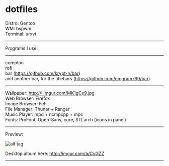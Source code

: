 # dotfiles

Distro: Gentoo  
WM: bspwm  
Terminal: urxvt 

-------------  
Programs I use:  

------------- 
  compton  
  rofi  
  bar (https://github.com/krypt-n/bar)   
  and another bar, for the titlebars (https://github.com/emgram769/bar)
  
-------------   
Wallpaper: http://i.imgur.com/MK1gCx9.jpg  
Web Browser: Firefox  
Image Browser: Feh  
File Manager: Thunar + Ranger  
Music Player: mpd + ncmpcpp + mpc  
Fonts: ProFont, Open-Sans, cure, STLarch (icons in panel)  

-------------  

Preview:  

![alt tag](http://i.imgur.com/Scny7hQ.png)  

Desktop album here: http://imgur.com/a/CvGZZ


-------------

